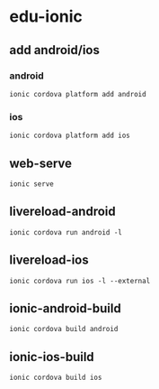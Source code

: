 # edu-ionic

## add android/ios

### android

```
ionic cordova platform add android
```

### ios

```
ionic cordova platform add ios
```

## web-serve

```
ionic serve
```

## livereload-android

```
ionic cordova run android -l
```

## livereload-ios

```
ionic cordova run ios -l --external
```

## ionic-android-build

```
ionic cordova build android
```

## ionic-ios-build

```
ionic cordova build ios
```
